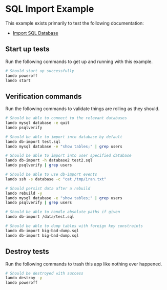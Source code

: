 SQL Import Example
==================

This example exists primarily to test the following documentation:

* [Import SQL Database](https://docs.devwithlando.io/guides/db-import.html)

Start up tests
--------------

Run the following commands to get up and running with this example.

```bash
# Should start up successfully
lando poweroff
lando start
```

Verification commands
---------------------

Run the following commands to validate things are rolling as they should.

```bash
# Should be able to connect to the relevant databases
lando mysql database -e quit
lando psqlverify

# Should be able to import into database by default
lando db-import test.sql
lando mysql database -e "show tables;" | grep users

# Should be able to import into user specified database
lando db-import -h database2 test2.sql
lando psqlverify | grep users

# Should be able to use db-import events
lando ssh -s database -c "cat /tmp/iran.txt"

# Should persist data after a rebuild
lando rebuild -y
lando mysql database -e "show tables;" | grep users
lando psqlverify | grep users

# Should be able to handle absolute paths if given
lando db-import /data/test.sql

# Should be able to dump tables with foreign key constraints
lando db-import big-bad-dump.sql
lando db-import big-bad-dump.sql
```

Destroy tests
-------------

Run the following commands to trash this app like nothing ever happened.

```bash
# Should be destroyed with success
lando destroy -y
lando poweroff
```

